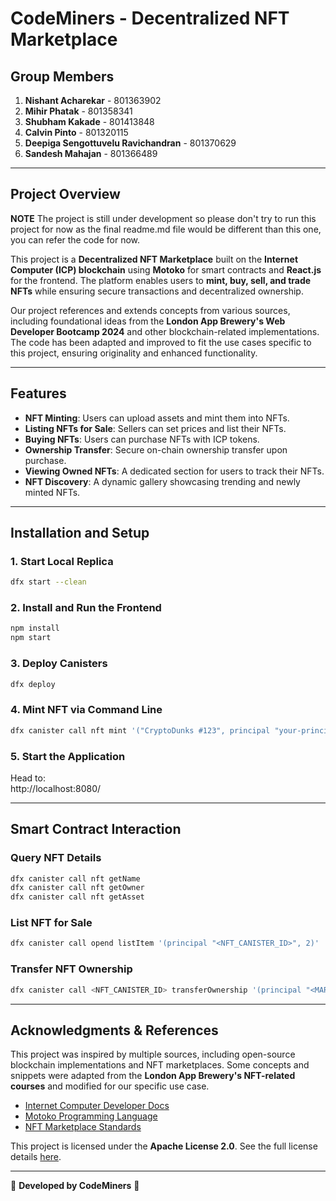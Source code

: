 # CodeMiners - Decentralized NFT Marketplace

## Group Members
1. **Nishant Acharekar** - 801363902  
2. **Mihir Phatak** - 801358341  
3. **Shubham Kakade** - 801413848  
4. **Calvin Pinto** - 801320115  
5. **Deepiga Sengottuvelu Ravichandran** - 801370629  
6. **Sandesh Mahajan** - 801366489  

---

## Project Overview

**NOTE** The project is still under development so please don't try to run this project for now as the final readme.md file would be different than this one, you can refer the code for now.

This project is a **Decentralized NFT Marketplace** built on the **Internet Computer (ICP) blockchain** using **Motoko** for smart contracts and **React.js** for the frontend. The platform enables users to **mint, buy, sell, and trade NFTs** while ensuring secure transactions and decentralized ownership. 

Our project references and extends concepts from various sources, including foundational ideas from the **London App Brewery's Web Developer Bootcamp 2024** and other blockchain-related implementations. The code has been adapted and improved to fit the use cases specific to this project, ensuring originality and enhanced functionality.

---

## Features
- **NFT Minting**: Users can upload assets and mint them into NFTs.
- **Listing NFTs for Sale**: Sellers can set prices and list their NFTs.
- **Buying NFTs**: Users can purchase NFTs with ICP tokens.
- **Ownership Transfer**: Secure on-chain ownership transfer upon purchase.
- **Viewing Owned NFTs**: A dedicated section for users to track their NFTs.
- **NFT Discovery**: A dynamic gallery showcasing trending and newly minted NFTs.

---

## Installation and Setup

### **1. Start Local Replica**
```bash
dfx start --clean
```

### **2. Install and Run the Frontend**
```bash
npm install
npm start
```

### **3. Deploy Canisters**
```bash
dfx deploy
```

### **4. Mint NFT via Command Line**
```bash
dfx canister call nft mint '("CryptoDunks #123", principal "your-principal-id", (vec {137; 80; 78; 71;}))'
```

### **5. Start the Application**
Head to:  
http://localhost:8080/

---

## **Smart Contract Interaction**
### **Query NFT Details**
```bash
dfx canister call nft getName
dfx canister call nft getOwner
dfx canister call nft getAsset
```

### **List NFT for Sale**
```bash
dfx canister call opend listItem '(principal "<NFT_CANISTER_ID>", 2)'
```

### **Transfer NFT Ownership**
```bash
dfx canister call <NFT_CANISTER_ID> transferOwnership '(principal "<MARKETPLACE_CANISTER_ID>", true)'
```

---

## **Acknowledgments & References**
This project was inspired by multiple sources, including open-source blockchain implementations and NFT marketplaces. Some concepts and snippets were adapted from the **London App Brewery's NFT-related courses** and modified for our specific use case.
- [Internet Computer Developer Docs](https://internetcomputer.org/docs/current/developer-docs/setup/deploy-locally)
- [Motoko Programming Language](https://internetcomputer.org/docs/current/motoko/main/motoko)
- [NFT Marketplace Standards](https://blog.nftbooks.info/nft-technology-and-standards-a-comprehensive-guide/)

This project is licensed under the **Apache License 2.0**. See the full license details [here](http://www.apache.org/licenses/LICENSE-2.0).

---


🚀 **Developed by CodeMiners** 🚀
